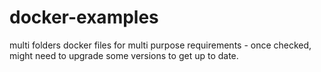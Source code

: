 # docker-examples
multi folders docker files for multi purpose requirements - once checked, might need to upgrade some versions to get up to date.

